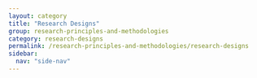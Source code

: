 ```yaml
---
layout: category
title: "Research Designs"
group: research-principles-and-methodologies
category: research-designs
permalink: /research-principles-and-methodologies/research-designs
sidebar:
  nav: "side-nav"
---
```

